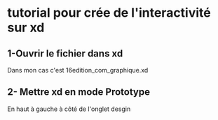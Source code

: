 # tutorial pour crée de l'interactivité sur xd
## 1-Ouvrir le fichier dans xd
Dans mon cas c'est 16edition_com_graphique.xd
 
## 2- Mettre xd en mode Prototype
En haut à gauche à côté de l'onglet desgin


